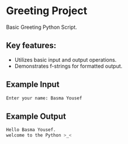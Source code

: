 # Greeting Project

Basic Greeting Python Script.


## Key features:

- Utilizes basic input and output operations.
- Demonstrates f-strings for formatted output.

## Example Input 
```bash
Enter your name: Basma Yousef
```
## Example Output 

```bash
Hello Basma Yousef.
welcome to the Python >_<
```
